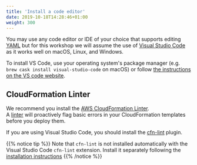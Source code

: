 ```yaml
---
title: 'Install a code editor'
date: 2019-10-18T14:28:46+01:00
weight: 300
---
```


You may use any code editor or IDE of your choice that supports editing [YAML](https://yaml.org/) but for this workshop 
we will assume the use of [Visual Studio Code](https://code.visualstudio.com/) as it works well on macOS, Linux, and Windows.

To install VS Code, use your operating system's package manager (e.g. `brew cask install visual-studio-code` on macOS) 
or follow [the instructions on the VS code website](https://code.visualstudio.com/).

## CloudFormation Linter

We recommend you install the [AWS CloudFormation Linter](https://github.com/aws-cloudformation/cfn-python-lint).  
A [linter](https://en.wikipedia.org/wiki/Lint_(software)) will proactively flag basic errors in your CloudFormation templates before you deploy them.

If you are using Visual Studio Code, you should install the [cfn-lint](https://marketplace.visualstudio.com/items?itemName=kddejong.vscode-cfn-lint) plugin.

{{% notice tip %}}
Note that `cfn-lint` is not installed automatically with the Visual Studio Code  `cfn-lint` extension.
Install it separately following the [installation instructions](https://github.com/aws-cloudformation/cfn-python-lint#install)
{{% /notice %}}
